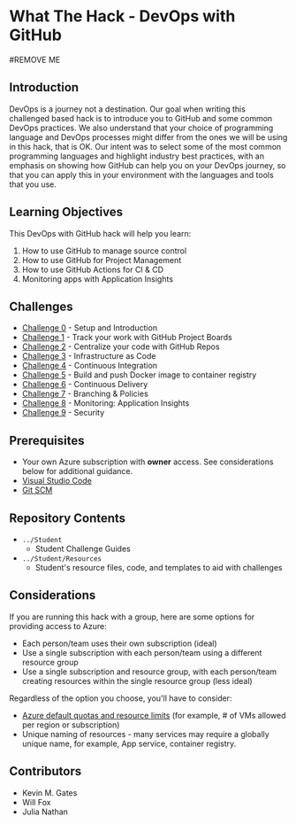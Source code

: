 # What The Hack - DevOps with GitHub
#REMOVE ME
## Introduction
DevOps is a journey not a destination. Our goal when writing this challenged based hack is to introduce you to GitHub and some common DevOps practices. We also understand that your choice of programming language and DevOps processes might differ from the ones we will be using in this hack, that is OK. Our intent was to select some of the most common programming languages and highlight industry best practices, with an emphasis on showing how GitHub can help you on your DevOps journey, so that you can apply this in your environment with the languages and tools that you use.

## Learning Objectives

This DevOps with GitHub hack will help you learn:

1. How to use GitHub to manage source control
1. How to use GitHub for Project Management
1. How to use GitHub Actions for CI & CD
1. Monitoring apps with Application Insights

## Challenges
 - [Challenge 0](./Student/challenge00.md) - Setup and Introduction
 - [Challenge 1](./Student/challenge01.md) - Track your work with GitHub Project Boards
 - [Challenge 2](./Student/challenge02.md) - Centralize your code with GitHub Repos
 - [Challenge 3](./Student/challenge03.md) - Infrastructure as Code
 - [Challenge 4](./Student/challenge04.md) - Continuous Integration
 - [Challenge 5](./Student/challenge05.md) - Build and push Docker image to container registry
 - [Challenge 6](./Student/challenge06.md) - Continuous Delivery
 - [Challenge 7](./Student/challenge07.md) - Branching & Policies
 - [Challenge 8](./Student/challenge08.md) - Monitoring: Application Insights
 - [Challenge 9](./Student/challenge09.md) - Security


## Prerequisites
- Your own Azure subscription with **owner** access. See considerations below for additional guidance.
- [Visual Studio Code](https://code.visualstudio.com)
- [Git SCM](https://git-scm.com/download)

## Repository Contents
- `../Student`
  - Student Challenge Guides
- `../Student/Resources`
  - Student's resource files, code, and templates to aid with challenges

## Considerations

If you are running this hack with a group, here are some options for providing access to Azure:
- Each person/team uses their own subscription (ideal)
- Use a single subscription with each person/team using a different resource group
- Use a single subscription and resource group, with each person/team creating resources within the single resource group (less ideal)

Regardless of the option you choose, you'll have to consider:
- [Azure default quotas and resource limits](https://docs.microsoft.com/en-us/azure/azure-resource-manager/management/azure-subscription-service-limits) (for example, # of VMs allowed per region or subscription)
- Unique naming of resources - many services may require a globally unique name, for example, App service, container registry.

## Contributors
- Kevin M. Gates
- Will Fox
- Julia Nathan
